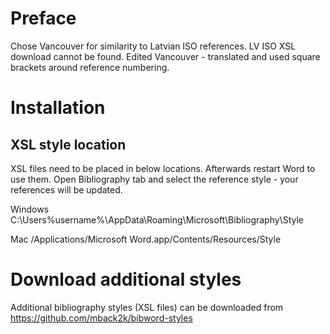 # Preface
Chose Vancouver for similarity to Latvian ISO references. LV ISO XSL download cannot be found. 
Edited Vancouver - translated and used square brackets around reference numbering.

# Installation
## XSL style location
XSL files need to be placed in below locations. Afterwards restart Word to use them.
Open Bibliography tab and select the reference style - your references will be updated.

Windows
C:\Users\%username%\AppData\Roaming\Microsoft\Bibliography\Style

Mac
/Applications/Microsoft Word.app/Contents/Resources/Style


# Download additional styles
Additional bibliography styles (XSL files) can be downloaded from
https://github.com/mback2k/bibword-styles

